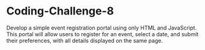 # Coding-Challenge-8
Develop a simple event registration portal using only HTML and JavaScript.
This portal will allow users to register for an event, select a date, and submit their preferences, with all details displayed on the same page.
